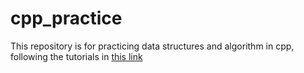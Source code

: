# cpp_practice
This repository is for practicing data structures and algorithm in cpp, following the tutorials in [this link](https://www.youtube.com/playlist?list=PL9HfA4ZKbzilZF6eI_4XU6sZvKUy36Bl4)